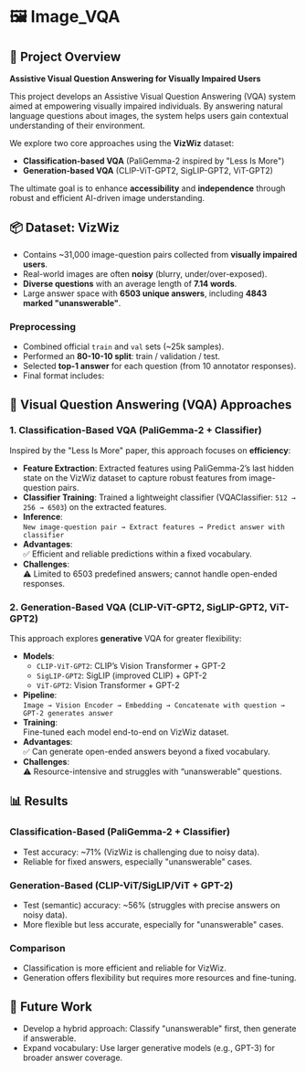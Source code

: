 # 🖼️ Image_VQA

## 🎯 Project Overview

**Assistive Visual Question Answering for Visually Impaired Users**

This project develops an Assistive Visual Question Answering (VQA) system aimed at empowering visually impaired individuals. By answering natural language questions about images, the system helps users gain contextual understanding of their environment. 

We explore two core approaches using the **VizWiz** dataset:
- **Classification-based VQA** (PaliGemma-2 inspired by "Less Is More")
- **Generation-based VQA** (CLIP-ViT-GPT2, SigLIP-GPT2, ViT-GPT2)

The ultimate goal is to enhance **accessibility** and **independence** through robust and efficient AI-driven image understanding.


## 📦 Dataset: VizWiz

- Contains ~31,000 image-question pairs collected from **visually impaired users**.
- Real-world images are often **noisy** (blurry, under/over-exposed).
- **Diverse questions** with an average length of **7.14 words**.
- Large answer space with **6503 unique answers**, including **4843 marked "unanswerable"**.

### Preprocessing

- Combined official `train` and `val` sets (~25k samples).
- Performed an **80-10-10 split**: train / validation / test.
- Selected **top-1 answer** for each question (from 10 annotator responses).
- Final format includes:  



## 🧠 Visual Question Answering (VQA) Approaches

### 1. Classification-Based VQA (PaliGemma-2 + Classifier)

Inspired by the "Less Is More" paper, this approach focuses on **efficiency**:

- **Feature Extraction**: Extracted features using PaliGemma-2’s last hidden state on the VizWiz dataset to capture robust features from image-question pairs.
- **Classifier Training**: Trained a lightweight classifier (VQAClassifier: `512 → 256 → 6503`) on the extracted features.
- **Inference**:  
  `New image-question pair → Extract features → Predict answer with classifier`
- **Advantages**:  
  ✅ Efficient and reliable predictions within a fixed vocabulary.  
- **Challenges**:  
  ⚠️ Limited to 6503 predefined answers; cannot handle open-ended responses.



### 2. Generation-Based VQA (CLIP-ViT-GPT2, SigLIP-GPT2, ViT-GPT2)

This approach explores **generative** VQA for greater flexibility:

- **Models**:
  - `CLIP-ViT-GPT2`: CLIP’s Vision Transformer + GPT-2
  - `SigLIP-GPT2`: SigLIP (improved CLIP) + GPT-2
  - `ViT-GPT2`: Vision Transformer + GPT-2
- **Pipeline**:  
  `Image → Vision Encoder → Embedding → Concatenate with question → GPT-2 generates answer`
- **Training**:  
  Fine-tuned each model end-to-end on VizWiz dataset.
- **Advantages**:  
  ✅ Can generate open-ended answers beyond a fixed vocabulary.
- **Challenges**:  
  ⚠️ Resource-intensive and struggles with “unanswerable” questions.

## 📊 Results

### Classification-Based (PaliGemma-2 + Classifier)
- Test accuracy: ~71% (VizWiz is challenging due to noisy data).
- Reliable for fixed answers, especially "unanswerable" cases.

### Generation-Based (CLIP-ViT/SigLIP/ViT + GPT-2)
- Test (semantic) accuracy: ~56% (struggles with precise answers on noisy data).
- More flexible but less accurate, especially for "unanswerable" cases.

### Comparison
- Classification is more efficient and reliable for VizWiz.
- Generation offers flexibility but requires more resources and fine-tuning.



## 🚀 Future Work

- Develop a hybrid approach: Classify "unanswerable" first, then generate if answerable.
- Expand vocabulary: Use larger generative models (e.g., GPT-3) for broader answer coverage.
